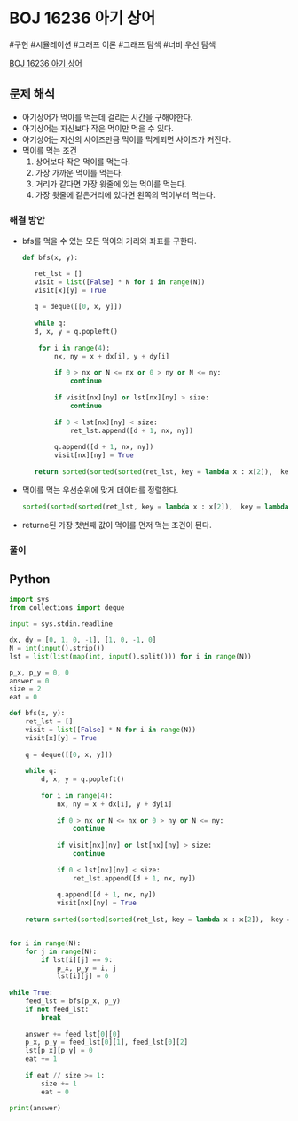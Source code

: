# BOJ 16236 아기 상어
#구현 #시뮬레이션 #그래프 이론 #그래프 탐색 #너비 우선 탐색

[BOJ 16236 아기 상어](https://www.acmicpc.net/problem/16236)

## 문제 해석
- 아기상어가 먹이를 먹는데 걸리는 시간을 구해야한다.
- 아기상어는 자신보다 작은 먹이만 먹을 수 있다.
- 아기상어는 자신의 사이즈만큼 먹이를 먹게되면 사이즈가 커진다.
- 먹이를 먹는 조건
  1. 상어보다 작은 먹이를 먹는다.
  2. 가장 가까운 먹이를 먹는다.
  3. 거리가 같다면 가장 윗줄에 있는 먹이를 먹는다.
  4. 가장 윗줄에 같은거리에 있다면 왼쪽의 먹이부터 먹는다.

### 해결 방안
- bfs를 먹을 수 있는 모든 먹이의 거리와 좌표를 구한다.
   ```python
   def bfs(x, y):
  
      ret_lst = []
      visit = list([False] * N for i in range(N))
      visit[x][y] = True
      
      q = deque([[0, x, y]])
      
      while q:
      d, x, y = q.popleft()
      
       for i in range(4):
           nx, ny = x + dx[i], y + dy[i]
           
           if 0 > nx or N <= nx or 0 > ny or N <= ny:
               continue
           
           if visit[nx][ny] or lst[nx][ny] > size:
               continue
           
           if 0 < lst[nx][ny] < size:
               ret_lst.append([d + 1, nx, ny])
               
           q.append([d + 1, nx, ny])
           visit[nx][ny] = True
      
      return sorted(sorted(sorted(ret_lst, key = lambda x : x[2]),  key = lambda x : x[1]), key = lambda x : x[0])
   ```

- 먹이를 먹는 우선순위에 맞게 데이터를 정렬한다.
   ```python
  sorted(sorted(sorted(ret_lst, key = lambda x : x[2]),  key = lambda x : x[1]), key = lambda x : x[0])
   ```
- returne된 가장 첫번째 값이 먹이를 먼저 먹는 조건이 된다.


### 풀이

## Python
```python
import sys
from collections import deque

input = sys.stdin.readline

dx, dy = [0, 1, 0, -1], [1, 0, -1, 0]
N = int(input().strip())
lst = list(list(map(int, input().split())) for i in range(N))

p_x, p_y = 0, 0
answer = 0
size = 2
eat = 0

def bfs(x, y):
	ret_lst = []
	visit = list([False] * N for i in range(N))
	visit[x][y] = True
	
	q = deque([[0, x, y]])
	
	while q:
		d, x, y = q.popleft()
		
		for i in range(4):
			nx, ny = x + dx[i], y + dy[i]
			
			if 0 > nx or N <= nx or 0 > ny or N <= ny:
				continue
			
			if visit[nx][ny] or lst[nx][ny] > size:
				continue
			
			if 0 < lst[nx][ny] < size:
				ret_lst.append([d + 1, nx, ny])
				
			q.append([d + 1, nx, ny])
			visit[nx][ny] = True
				
	return sorted(sorted(sorted(ret_lst, key = lambda x : x[2]),  key = lambda x : x[1]), key = lambda x : x[0])


for i in range(N):
	for j in range(N):
		if lst[i][j] == 9:
			p_x, p_y = i, j
			lst[i][j] = 0
	
while True:
	feed_lst = bfs(p_x, p_y)
	if not feed_lst:
		break
	
	answer += feed_lst[0][0]
	p_x, p_y = feed_lst[0][1], feed_lst[0][2]
	lst[p_x][p_y] = 0
	eat += 1
	
	if eat // size >= 1:
		size += 1
		eat = 0
	
print(answer)
```
